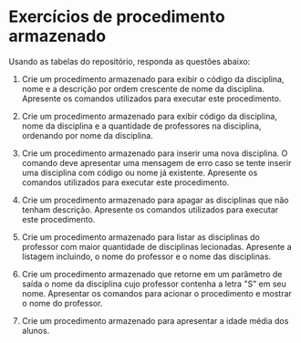 # Exercícios de procedimento armazenado

Usando as tabelas do repositório, responda as questões abaixo: 

1. Crie um procedimento armazenado para exibir o código da disciplina, nome e a descrição  por ordem crescente de nome  da disciplina. Apresente os comandos
utilizados para executar este procedimento.

2. Crie um procedimento armazenado para exibir código da disciplina, nome da disciplina e a quantidade
de professores na disciplina, ordenando por nome da disciplina. 

3. Crie um procedimento armazenado para inserir uma nova disciplina. O comando deve
apresentar uma mensagem de erro caso se tente inserir uma disciplina com código ou nome já
existente. Apresente os comandos utilizados para executar este procedimento.

4. Crie um procedimento armazenado para apagar as disciplinas que  não tenham  descrição.
Apresente os comandos utilizados para executar este procedimento.

5. Crie um procedimento armazenado para listar as disciplinas do professor com maior quantidade de disciplinas lecionadas. Apresente a listagem incluindo,  o nome do professor  e o nome das disciplinas.

6. Crie um procedimento armazenado que retorne em um parâmetro de saída o nome da disciplina cujo professor contenha a letra "S" em seu  nome. Apresentar os comandos para acionar o procedimento e mostrar o nome do professor.

7. Crie um procedimento armazenado para apresentar a idade média dos alunos.

